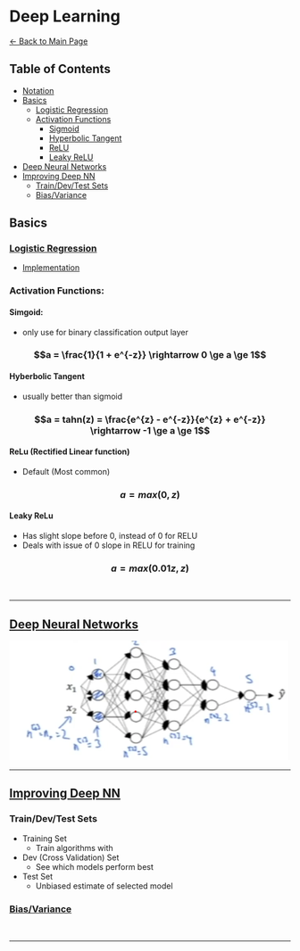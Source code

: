 # Deep Learning
[← Back to Main Page](../README.md)


## Table of Contents
- [Notation](notation.md)
- [Basics](#basics)
  - [Logistic Regression](#logistic-regression)
  - [Activation Functions](#activation-functions)
    - [Sigmoid](#simgoid)
    - [Hyperbolic Tangent](#hyberbolic-tangent)
    - [ReLU](#relu-rectified-linear-function)
    - [Leaky ReLU](#leaky-relu)
- [Deep Neural Networks](#deep-neural-networks)
- [Improving Deep NN](#improving-deep-nn)
  - [Train/Dev/Test Sets](#traindevtest-sets)
  - [Bias/Variance](#biasvariance)

## Basics
###  [Logistic Regression](../supervised_learning/classification/logistic_regression/README.md)
- [Implementation](../supervised_learning/classification/logistic_regression/gradient_decent/gradient_decent.ipynb)

### Activation Functions:

#### Simgoid:
- only use for binary classification output layer

### $$a = \frac{1}{1 + e^{-z}} \rightarrow 0 \ge a \ge 1$$

#### Hyberbolic Tangent
- usually better than sigmoid

### $$a = tahn(z) = \frac{e^{z} - e^{-z}}{e^{z} + e^{-z}} \rightarrow -1 \ge a \ge 1$$

#### ReLu (Rectified Linear function)
- Default (Most common)

### $$ a = max(0, z) $$

#### Leaky ReLu
- Has slight slope before 0, instead of 0 for RELU
- Deals with issue of 0 slope in RELU for training

### $$ a = max(0.01z, z) $$

<br>
<hr>

## [Deep Neural Networks](deep_nn/README.md)
<img src="images/dimensions.png">

<br>
<hr>

## [Improving Deep NN](improving/README.md)
### Train/Dev/Test Sets
- Training Set
  - Train algorithms with
- Dev (Cross Validation) Set
  - See which models perform best
- Test Set
  - Unbiased estimate of selected model


### [Bias/Variance](../supervised_learning/supervised_learning.md#bias--variance)

<br>
<hr>

